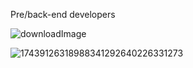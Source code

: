 Pre/back-end developers

![downloadImage](https://github.com/user-attachments/assets/bd15461a-d3f1-489c-8b45-b04d4e951064)

![17439126318988341292640226331273](https://github.com/user-attachments/assets/47b20cbb-36fa-4a04-89f5-1950bce5005b)

